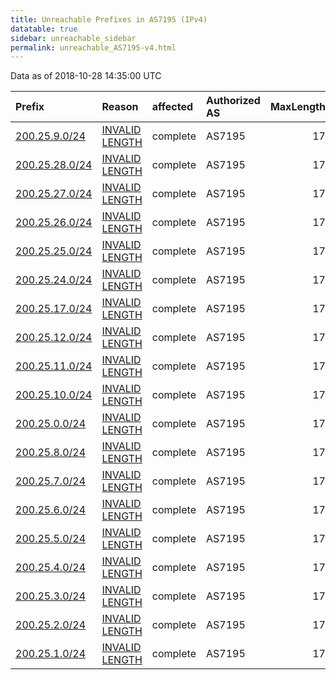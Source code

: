 ```yaml
---
title: Unreachable Prefixes in AS7195 (IPv4)
datatable: true
sidebar: unreachable_sidebar
permalink: unreachable_AS7195-v4.html
---
```


Data as of 2018-10-28 14:35:00 UTC


<div class="datatable-begin"></div>

| Prefix                                                 | Reason                                                                                                  | affected   | Authorized AS   |   MaxLength | Anchor                                         |   unreachable /24s |
|:-------------------------------------------------------|:--------------------------------------------------------------------------------------------------------|:-----------|:----------------|------------:|:-----------------------------------------------|-------------------:|
| [200.25.9.0/24](https://stat.ripe.net/200.25.9.0/24)   | [INVALID LENGTH](https://rpki-validator.ripe.net/announcement-preview?asn=AS7195&prefix=200.25.9.0/24)  | complete   | AS7195          |          17 | [LACNIC](unreachable_LACNIC_RPKI_Root-v4.html) |                  1 |
| [200.25.28.0/24](https://stat.ripe.net/200.25.28.0/24) | [INVALID LENGTH](https://rpki-validator.ripe.net/announcement-preview?asn=AS7195&prefix=200.25.28.0/24) | complete   | AS7195          |          17 | [LACNIC](unreachable_LACNIC_RPKI_Root-v4.html) |                  1 |
| [200.25.27.0/24](https://stat.ripe.net/200.25.27.0/24) | [INVALID LENGTH](https://rpki-validator.ripe.net/announcement-preview?asn=AS7195&prefix=200.25.27.0/24) | complete   | AS7195          |          17 | [LACNIC](unreachable_LACNIC_RPKI_Root-v4.html) |                  1 |
| [200.25.26.0/24](https://stat.ripe.net/200.25.26.0/24) | [INVALID LENGTH](https://rpki-validator.ripe.net/announcement-preview?asn=AS7195&prefix=200.25.26.0/24) | complete   | AS7195          |          17 | [LACNIC](unreachable_LACNIC_RPKI_Root-v4.html) |                  1 |
| [200.25.25.0/24](https://stat.ripe.net/200.25.25.0/24) | [INVALID LENGTH](https://rpki-validator.ripe.net/announcement-preview?asn=AS7195&prefix=200.25.25.0/24) | complete   | AS7195          |          17 | [LACNIC](unreachable_LACNIC_RPKI_Root-v4.html) |                  1 |
| [200.25.24.0/24](https://stat.ripe.net/200.25.24.0/24) | [INVALID LENGTH](https://rpki-validator.ripe.net/announcement-preview?asn=AS7195&prefix=200.25.24.0/24) | complete   | AS7195          |          17 | [LACNIC](unreachable_LACNIC_RPKI_Root-v4.html) |                  1 |
| [200.25.17.0/24](https://stat.ripe.net/200.25.17.0/24) | [INVALID LENGTH](https://rpki-validator.ripe.net/announcement-preview?asn=AS7195&prefix=200.25.17.0/24) | complete   | AS7195          |          17 | [LACNIC](unreachable_LACNIC_RPKI_Root-v4.html) |                  1 |
| [200.25.12.0/24](https://stat.ripe.net/200.25.12.0/24) | [INVALID LENGTH](https://rpki-validator.ripe.net/announcement-preview?asn=AS7195&prefix=200.25.12.0/24) | complete   | AS7195          |          17 | [LACNIC](unreachable_LACNIC_RPKI_Root-v4.html) |                  1 |
| [200.25.11.0/24](https://stat.ripe.net/200.25.11.0/24) | [INVALID LENGTH](https://rpki-validator.ripe.net/announcement-preview?asn=AS7195&prefix=200.25.11.0/24) | complete   | AS7195          |          17 | [LACNIC](unreachable_LACNIC_RPKI_Root-v4.html) |                  1 |
| [200.25.10.0/24](https://stat.ripe.net/200.25.10.0/24) | [INVALID LENGTH](https://rpki-validator.ripe.net/announcement-preview?asn=AS7195&prefix=200.25.10.0/24) | complete   | AS7195          |          17 | [LACNIC](unreachable_LACNIC_RPKI_Root-v4.html) |                  1 |
| [200.25.0.0/24](https://stat.ripe.net/200.25.0.0/24)   | [INVALID LENGTH](https://rpki-validator.ripe.net/announcement-preview?asn=AS7195&prefix=200.25.0.0/24)  | complete   | AS7195          |          17 | [LACNIC](unreachable_LACNIC_RPKI_Root-v4.html) |                  1 |
| [200.25.8.0/24](https://stat.ripe.net/200.25.8.0/24)   | [INVALID LENGTH](https://rpki-validator.ripe.net/announcement-preview?asn=AS7195&prefix=200.25.8.0/24)  | complete   | AS7195          |          17 | [LACNIC](unreachable_LACNIC_RPKI_Root-v4.html) |                  1 |
| [200.25.7.0/24](https://stat.ripe.net/200.25.7.0/24)   | [INVALID LENGTH](https://rpki-validator.ripe.net/announcement-preview?asn=AS7195&prefix=200.25.7.0/24)  | complete   | AS7195          |          17 | [LACNIC](unreachable_LACNIC_RPKI_Root-v4.html) |                  1 |
| [200.25.6.0/24](https://stat.ripe.net/200.25.6.0/24)   | [INVALID LENGTH](https://rpki-validator.ripe.net/announcement-preview?asn=AS7195&prefix=200.25.6.0/24)  | complete   | AS7195          |          17 | [LACNIC](unreachable_LACNIC_RPKI_Root-v4.html) |                  1 |
| [200.25.5.0/24](https://stat.ripe.net/200.25.5.0/24)   | [INVALID LENGTH](https://rpki-validator.ripe.net/announcement-preview?asn=AS7195&prefix=200.25.5.0/24)  | complete   | AS7195          |          17 | [LACNIC](unreachable_LACNIC_RPKI_Root-v4.html) |                  1 |
| [200.25.4.0/24](https://stat.ripe.net/200.25.4.0/24)   | [INVALID LENGTH](https://rpki-validator.ripe.net/announcement-preview?asn=AS7195&prefix=200.25.4.0/24)  | complete   | AS7195          |          17 | [LACNIC](unreachable_LACNIC_RPKI_Root-v4.html) |                  1 |
| [200.25.3.0/24](https://stat.ripe.net/200.25.3.0/24)   | [INVALID LENGTH](https://rpki-validator.ripe.net/announcement-preview?asn=AS7195&prefix=200.25.3.0/24)  | complete   | AS7195          |          17 | [LACNIC](unreachable_LACNIC_RPKI_Root-v4.html) |                  1 |
| [200.25.2.0/24](https://stat.ripe.net/200.25.2.0/24)   | [INVALID LENGTH](https://rpki-validator.ripe.net/announcement-preview?asn=AS7195&prefix=200.25.2.0/24)  | complete   | AS7195          |          17 | [LACNIC](unreachable_LACNIC_RPKI_Root-v4.html) |                  1 |
| [200.25.1.0/24](https://stat.ripe.net/200.25.1.0/24)   | [INVALID LENGTH](https://rpki-validator.ripe.net/announcement-preview?asn=AS7195&prefix=200.25.1.0/24)  | complete   | AS7195          |          17 | [LACNIC](unreachable_LACNIC_RPKI_Root-v4.html) |                  1 |

<div class="datatable-end"></div>